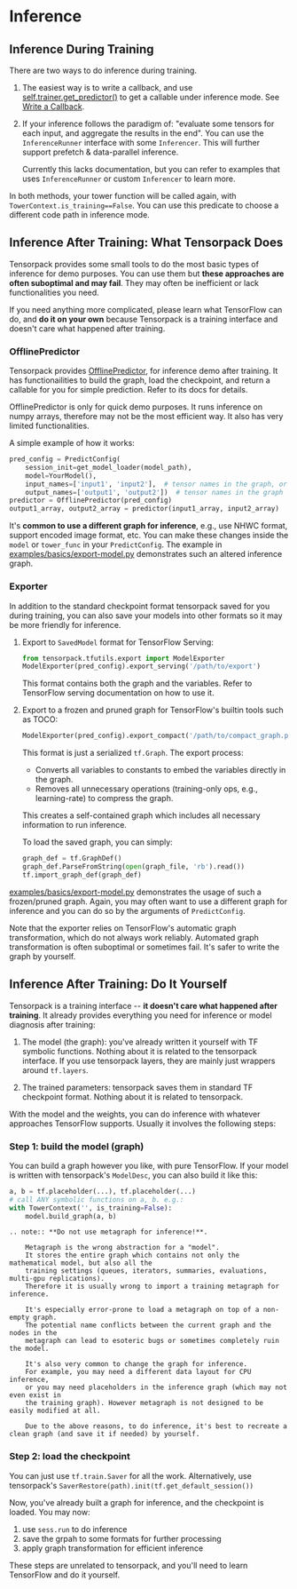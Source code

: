 
# Inference

## Inference During Training

There are two ways to do inference during training.

1. The easiest way is to write a callback, and use
  [self.trainer.get_predictor()](../modules/modules/train.html#tensorpack.train.TowerTrainer.get_predictor)
	to get a callable under inference mode.
	See [Write a Callback](extend/callback.html).

2. If your inference follows the paradigm of:
	"evaluate some tensors for each input, and aggregate the results in the end".
	You can use the `InferenceRunner` interface with some `Inferencer`.
	This will further support prefetch & data-parallel inference.
	
    Currently this lacks documentation, but you can refer to examples
    that uses `InferenceRunner` or custom `Inferencer` to learn more.

In both methods, your tower function will be called again, with `TowerContext.is_training==False`.
You can use this predicate to choose a different code path in inference mode.


## Inference After Training: What Tensorpack Does

Tensorpack provides some small tools to do the most basic types of inference for demo purposes.
You can use them but
__these approaches are often suboptimal and may fail__.
They may often be inefficient or lack functionalities you need.

If you need anything more complicated, please
learn what TensorFlow can do, and __do it on your own__ because Tensorpack
is a training interface and doesn't care what happened after training.

### OfflinePredictor

Tensorpack provides  [OfflinePredictor](../modules/predict.html#tensorpack.predict.OfflinePredictor),
for inference demo after training.
It has functionailities to build the graph, load the checkpoint, and
return a callable for you for simple prediction. Refer to its docs for details.

OfflinePredictor is only for quick demo purposes.
It runs inference on numpy arrays, therefore may not be the most efficient way.
It also has very limited functionalities.

A simple example of how it works:
```python
pred_config = PredictConfig(
    session_init=get_model_loader(model_path),
    model=YourModel(),
    input_names=['input1', 'input2'],  # tensor names in the graph, or name of the declared inputs
    output_names=['output1', 'output2'])  # tensor names in the graph
predictor = OfflinePredictor(pred_config)
output1_array, output2_array = predictor(input1_array, input2_array)
```

It's __common to use a different graph for inference__, 
e.g., use NHWC format, support encoded image format, etc. 
You can make these changes inside the `model` or `tower_func` in your `PredictConfig`.
The example in [examples/basics/export-model.py](../examples/basics/export-model.py) demonstrates such an altered inference graph.

### Exporter

In addition to the standard checkpoint format tensorpack saved for you during training,
you can also save your models into other formats so it may be more friendly for inference.

1. Export to `SavedModel` format for TensorFlow Serving:

   ```python
   from tensorpack.tfutils.export import ModelExporter
   ModelExporter(pred_config).export_serving('/path/to/export')
   ```

   This format contains both the graph and the variables. Refer to TensorFlow
   serving documentation on how to use it.

2. Export to a frozen and pruned graph for TensorFlow's builtin tools such as TOCO:

   ```python
   ModelExporter(pred_config).export_compact('/path/to/compact_graph.pb', toco_compatible=True)
   ```

   This format is just a serialized `tf.Graph`. The export process:
   - Converts all variables to constants to embed the variables directly in the graph.
   - Removes all unnecessary operations (training-only ops, e.g., learning-rate) to compress the graph.

   This creates a self-contained graph which includes all necessary information to run inference.
   
   To load the saved graph, you can simply:
   ```python
   graph_def = tf.GraphDef()
   graph_def.ParseFromString(open(graph_file, 'rb').read())
   tf.import_graph_def(graph_def)
   ```

[examples/basics/export-model.py](../examples/basics/export-model.py)
demonstrates the usage of such a frozen/pruned graph.
Again, you may often want to use a different graph for inference and you can
do so by the arguments of `PredictConfig`.

Note that the exporter relies on TensorFlow's automatic graph transformation, which do not always work reliably.
Automated graph transformation is often suboptimal or sometimes fail.
It's safer to write the graph by yourself.


## Inference After Training: Do It Yourself

Tensorpack is a training interface -- __it doesn't care what happened after training__.
It already provides everything you need for inference or model diagnosis after
training:

1. The model (the graph): you've already written it yourself with TF symbolic functions.
   Nothing about it is related to the tensorpack interface.
   If you use tensorpack layers, they are mainly just wrappers around `tf.layers`.

2. The trained parameters: tensorpack saves them in standard TF checkpoint format.
   Nothing about it is related to tensorpack.

With the model and the weights, you can do inference with whatever approaches
TensorFlow supports. Usually it involves the following steps:

### Step 1: build the model (graph)

You can build a graph however you like, with pure TensorFlow. If your model is written with
tensorpack's `ModelDesc`, you can also build it like this:

```python
a, b = tf.placeholder(...), tf.placeholder(...)
# call ANY symbolic functions on a, b. e.g.:
with TowerContext('', is_training=False):
	model.build_graph(a, b)
```

```eval_rst
.. note:: **Do not use metagraph for inference!**. 

	Metagraph is the wrong abstraction for a "model". 
	It stores the entire graph which contains not only the mathematical model, but also all the
	training settings (queues, iterators, summaries, evaluations, multi-gpu replications).
	Therefore it is usually wrong to import a training metagraph for inference.

    It's especially error-prone to load a metagraph on top of a non-empty graph.
    The potential name conflicts between the current graph and the nodes in the
    metagraph can lead to esoteric bugs or sometimes completely ruin the model.

	It's also very common to change the graph for inference.
	For example, you may need a different data layout for CPU inference,
	or you may need placeholders in the inference graph (which may not even exist in
	the training graph). However metagraph is not designed to be easily modified at all.

	Due to the above reasons, to do inference, it's best to recreate a clean graph (and save it if needed) by yourself.
```

### Step 2: load the checkpoint

You can just use `tf.train.Saver` for all the work.
Alternatively, use tensorpack's `SaverRestore(path).init(tf.get_default_session())`

Now, you've already built a graph for inference, and the checkpoint is loaded. 
You may now:

1. use `sess.run` to do inference
2. save the grpah to some formats for further processing
3. apply graph transformation for efficient inference

These steps are unrelated to tensorpack, and you'll need to learn TensorFlow and
do it yourself.
